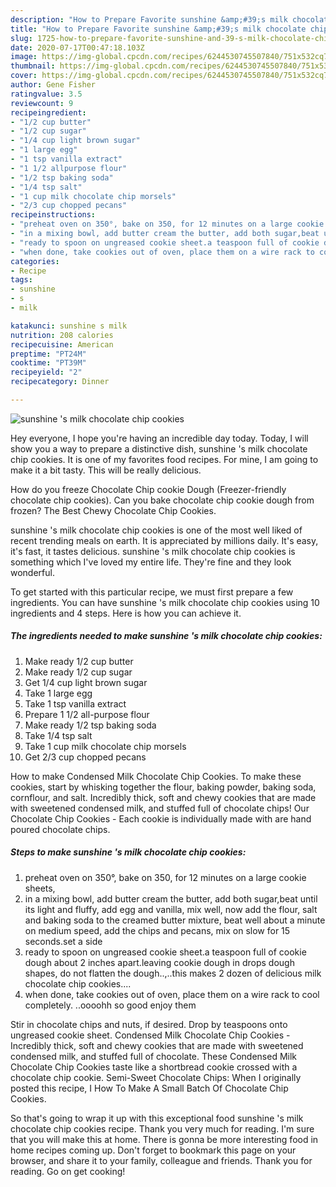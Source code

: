 ```yaml
---
description: "How to Prepare Favorite sunshine &amp;#39;s milk chocolate chip cookies"
title: "How to Prepare Favorite sunshine &amp;#39;s milk chocolate chip cookies"
slug: 1725-how-to-prepare-favorite-sunshine-and-39-s-milk-chocolate-chip-cookies
date: 2020-07-17T00:47:18.103Z
image: https://img-global.cpcdn.com/recipes/6244530745507840/751x532cq70/sunshine-s-milk-chocolate-chip-cookies-recipe-main-photo.jpg
thumbnail: https://img-global.cpcdn.com/recipes/6244530745507840/751x532cq70/sunshine-s-milk-chocolate-chip-cookies-recipe-main-photo.jpg
cover: https://img-global.cpcdn.com/recipes/6244530745507840/751x532cq70/sunshine-s-milk-chocolate-chip-cookies-recipe-main-photo.jpg
author: Gene Fisher
ratingvalue: 3.5
reviewcount: 9
recipeingredient:
- "1/2 cup butter"
- "1/2 cup sugar"
- "1/4 cup light brown sugar"
- "1 large egg"
- "1 tsp vanilla extract"
- "1 1/2 allpurpose flour"
- "1/2 tsp baking soda"
- "1/4 tsp salt"
- "1 cup milk chocolate chip morsels"
- "2/3 cup chopped pecans"
recipeinstructions:
- "preheat oven on 350°, bake on 350, for 12 minutes on a large cookie sheets,"
- "in a mixing bowl, add butter cream the butter, add both sugar,beat until its light and fluffy, add egg and vanilla, mix well, now add the flour, salt and baking soda to the creamed butter mixture,  beat well about a minute on medium speed, add the chips and pecans, mix on slow for 15 seconds.set a side"
- "ready to spoon on ungreased cookie sheet.a teaspoon full of cookie dough about 2 inches apart.leaving cookie dough in drops dough shapes, do not flatten the dough..,..this makes 2 dozen of delicious milk  chocolate chip cookies...."
- "when done, take cookies out of oven, place them on a wire rack to cool completely. ..oooohh so good enjoy them"
categories:
- Recipe
tags:
- sunshine
- s
- milk

katakunci: sunshine s milk 
nutrition: 208 calories
recipecuisine: American
preptime: "PT24M"
cooktime: "PT39M"
recipeyield: "2"
recipecategory: Dinner

---
```



![sunshine &#39;s milk chocolate chip cookies](https://img-global.cpcdn.com/recipes/6244530745507840/751x532cq70/sunshine-s-milk-chocolate-chip-cookies-recipe-main-photo.jpg)

Hey everyone, I hope you're having an incredible day today. Today, I will show you a way to prepare a distinctive dish, sunshine &#39;s milk chocolate chip cookies. It is one of my favorites food recipes. For mine, I am going to make it a bit tasty. This will be really delicious.

How do you freeze Chocolate Chip cookie Dough (Freezer-friendly chocolate chip cookies). Can you bake chocolate chip cookie dough from frozen? The Best Chewy Chocolate Chip Cookies.

sunshine &#39;s milk chocolate chip cookies is one of the most well liked of recent trending meals on earth. It is appreciated by millions daily. It's easy, it's fast, it tastes delicious. sunshine &#39;s milk chocolate chip cookies is something which I've loved my entire life. They're fine and they look wonderful.


To get started with this particular recipe, we must first prepare a few ingredients. You can have sunshine &#39;s milk chocolate chip cookies using 10 ingredients and 4 steps. Here is how you can achieve it.

<!--inarticleads1-->

##### The ingredients needed to make sunshine &#39;s milk chocolate chip cookies:

1. Make ready 1/2 cup butter
1. Make ready 1/2 cup sugar
1. Get 1/4 cup light brown sugar
1. Take 1 large egg
1. Take 1 tsp vanilla extract
1. Prepare 1 1/2 all-purpose flour
1. Make ready 1/2 tsp baking soda
1. Take 1/4 tsp salt
1. Take 1 cup milk chocolate chip morsels
1. Get 2/3 cup chopped pecans


How to make Condensed Milk Chocolate Chip Cookies. To make these cookies, start by whisking together the flour, baking powder, baking soda, cornflour, and salt. Incredibly thick, soft and chewy cookies that are made with sweetened condensed milk, and stuffed full of chocolate chips! Our Chocolate Chip Cookies - Each cookie is individually made with are hand poured chocolate chips. 

<!--inarticleads2-->

##### Steps to make sunshine &#39;s milk chocolate chip cookies:

1. preheat oven on 350°, bake on 350, for 12 minutes on a large cookie sheets,
1. in a mixing bowl, add butter cream the butter, add both sugar,beat until its light and fluffy, add egg and vanilla, mix well, now add the flour, salt and baking soda to the creamed butter mixture,  beat well about a minute on medium speed, add the chips and pecans, mix on slow for 15 seconds.set a side
1. ready to spoon on ungreased cookie sheet.a teaspoon full of cookie dough about 2 inches apart.leaving cookie dough in drops dough shapes, do not flatten the dough..,..this makes 2 dozen of delicious milk  chocolate chip cookies....
1. when done, take cookies out of oven, place them on a wire rack to cool completely. ..oooohh so good enjoy them


Stir in chocolate chips and nuts, if desired. Drop by teaspoons onto ungreased cookie sheet. Condensed Milk Chocolate Chip Cookies - Incredibly thick, soft and chewy cookies that are made with sweetened condensed milk, and stuffed full of chocolate. These Condensed Milk Chocolate Chip Cookies taste like a shortbread cookie crossed with a chocolate chip cookie. Semi-Sweet Chocolate Chips: When I originally posted this recipe, I How To Make A Small Batch Of Chocolate Chip Cookies. 

So that's going to wrap it up with this exceptional food sunshine &#39;s milk chocolate chip cookies recipe. Thank you very much for reading. I'm sure that you will make this at home. There is gonna be more interesting food in home recipes coming up. Don't forget to bookmark this page on your browser, and share it to your family, colleague and friends. Thank you for reading. Go on get cooking!
